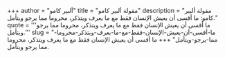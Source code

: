 +++
author = "ألبير كامو"
title = "مقولة ألبير كامو"
description = "مقولة ألبير كامو: ما أقسى أن يعيش الإنسان فقط مع ما يعرف ويتذكر، محروما مما يرجو ويتأمل."
quote = '''ما أقسى أن يعيش الإنسان فقط مع ما يعرف ويتذكر، محروما مما يرجو ويتأمل.'''
slug = "ما-أقسى-أن-يعيش-الإنسان-فقط-مع-ما-يعرف-ويتذكر-محروما-مما-يرجو-ويتأمل"
+++
ما أقسى أن يعيش الإنسان فقط مع ما يعرف ويتذكر، محروما مما يرجو ويتأمل.
